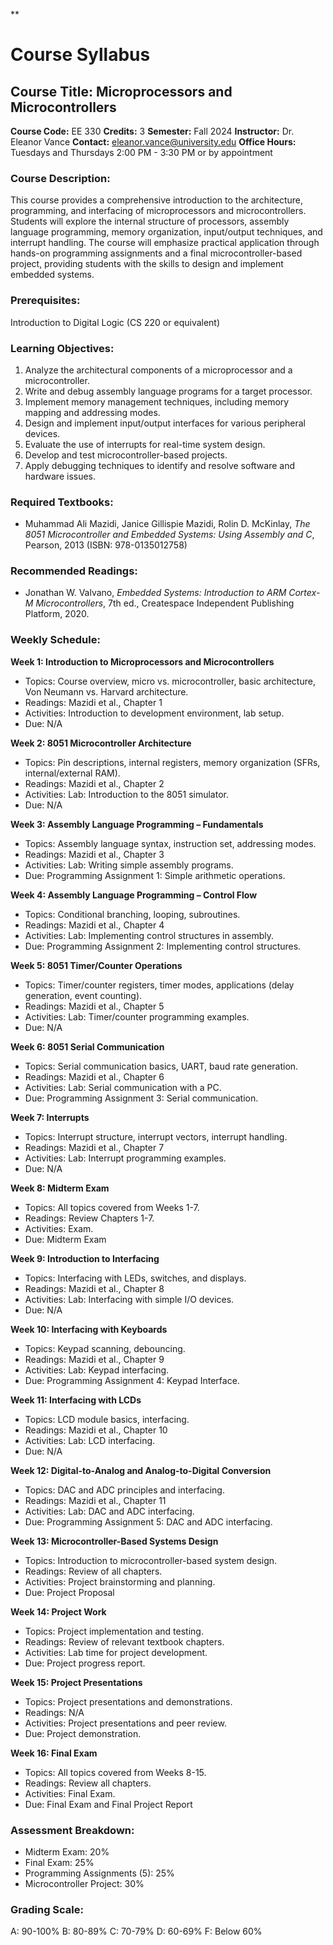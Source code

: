 **
# Course Syllabus
## Course Title: Microprocessors and Microcontrollers
**Course Code:** EE 330
**Credits:** 3
**Semester:** Fall 2024
**Instructor:** Dr. Eleanor Vance
**Contact:** eleanor.vance@university.edu
**Office Hours:** Tuesdays and Thursdays 2:00 PM - 3:30 PM or by appointment

### Course Description:
This course provides a comprehensive introduction to the architecture, programming, and interfacing of microprocessors and microcontrollers. Students will explore the internal structure of processors, assembly language programming, memory organization, input/output techniques, and interrupt handling. The course will emphasize practical application through hands-on programming assignments and a final microcontroller-based project, providing students with the skills to design and implement embedded systems.

### Prerequisites:
Introduction to Digital Logic (CS 220 or equivalent)

### Learning Objectives:
1.  Analyze the architectural components of a microprocessor and a microcontroller.
2.  Write and debug assembly language programs for a target processor.
3.  Implement memory management techniques, including memory mapping and addressing modes.
4.  Design and implement input/output interfaces for various peripheral devices.
5.  Evaluate the use of interrupts for real-time system design.
6.  Develop and test microcontroller-based projects.
7.  Apply debugging techniques to identify and resolve software and hardware issues.

### Required Textbooks:
- Muhammad Ali Mazidi, Janice Gillispie Mazidi, Rolin D. McKinlay, *The 8051 Microcontroller and Embedded Systems: Using Assembly and C*, Pearson, 2013 (ISBN: 978-0135012758)

### Recommended Readings:
-  Jonathan W. Valvano, *Embedded Systems: Introduction to ARM Cortex-M Microcontrollers*, 7th ed., Createspace Independent Publishing Platform, 2020.

### Weekly Schedule:
**Week 1: Introduction to Microprocessors and Microcontrollers**
- Topics: Course overview, micro vs. microcontroller, basic architecture, Von Neumann vs. Harvard architecture.
- Readings: Mazidi et al., Chapter 1
- Activities: Introduction to development environment, lab setup.
- Due: N/A

**Week 2: 8051 Microcontroller Architecture**
- Topics: Pin descriptions, internal registers, memory organization (SFRs, internal/external RAM).
- Readings: Mazidi et al., Chapter 2
- Activities: Lab: Introduction to the 8051 simulator.
- Due: N/A

**Week 3: Assembly Language Programming – Fundamentals**
- Topics: Assembly language syntax, instruction set, addressing modes.
- Readings: Mazidi et al., Chapter 3
- Activities: Lab: Writing simple assembly programs.
- Due: Programming Assignment 1: Simple arithmetic operations.

**Week 4: Assembly Language Programming – Control Flow**
- Topics: Conditional branching, looping, subroutines.
- Readings: Mazidi et al., Chapter 4
- Activities: Lab: Implementing control structures in assembly.
- Due: Programming Assignment 2: Implementing control structures.

**Week 5: 8051 Timer/Counter Operations**
- Topics: Timer/counter registers, timer modes, applications (delay generation, event counting).
- Readings: Mazidi et al., Chapter 5
- Activities: Lab: Timer/counter programming examples.
- Due: N/A

**Week 6: 8051 Serial Communication**
- Topics: Serial communication basics, UART, baud rate generation.
- Readings: Mazidi et al., Chapter 6
- Activities: Lab: Serial communication with a PC.
- Due: Programming Assignment 3: Serial communication.

**Week 7: Interrupts**
- Topics: Interrupt structure, interrupt vectors, interrupt handling.
- Readings: Mazidi et al., Chapter 7
- Activities: Lab: Interrupt programming examples.
- Due: N/A

**Week 8: Midterm Exam**
- Topics: All topics covered from Weeks 1-7.
- Readings: Review Chapters 1-7.
- Activities: Exam.
- Due: Midterm Exam

**Week 9: Introduction to Interfacing**
- Topics: Interfacing with LEDs, switches, and displays.
- Readings: Mazidi et al., Chapter 8
- Activities: Lab: Interfacing with simple I/O devices.
- Due: N/A

**Week 10: Interfacing with Keyboards**
- Topics: Keypad scanning, debouncing.
- Readings: Mazidi et al., Chapter 9
- Activities: Lab: Keypad interfacing.
- Due: Programming Assignment 4: Keypad Interface.

**Week 11: Interfacing with LCDs**
- Topics: LCD module basics, interfacing.
- Readings: Mazidi et al., Chapter 10
- Activities: Lab: LCD interfacing.
- Due: N/A

**Week 12: Digital-to-Analog and Analog-to-Digital Conversion**
- Topics: DAC and ADC principles and interfacing.
- Readings: Mazidi et al., Chapter 11
- Activities: Lab: DAC and ADC interfacing.
- Due: Programming Assignment 5: DAC and ADC interfacing.

**Week 13: Microcontroller-Based Systems Design**
- Topics: Introduction to microcontroller-based system design.
- Readings: Review of all chapters.
- Activities: Project brainstorming and planning.
- Due: Project Proposal

**Week 14: Project Work**
- Topics: Project implementation and testing.
- Readings: Review of relevant textbook chapters.
- Activities: Lab time for project development.
- Due: Project progress report.

**Week 15: Project Presentations**
- Topics: Project presentations and demonstrations.
- Readings: N/A
- Activities: Project presentations and peer review.
- Due: Project demonstration.

**Week 16: Final Exam**
- Topics: All topics covered from Weeks 8-15.
- Readings: Review all chapters.
- Activities: Final Exam.
- Due: Final Exam and Final Project Report

### Assessment Breakdown:
-   Midterm Exam: 20%
-   Final Exam: 25%
-   Programming Assignments (5): 25%
-   Microcontroller Project: 30%

### Grading Scale:
A: 90-100%
B: 80-89%
C: 70-79%
D: 60-69%
F: Below 60%